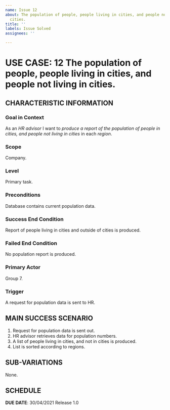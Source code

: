 ```yaml
---
name: Issue 12
about: The population of people, people living in cities, and people not living in
  cities.
title: ''
labels: Issue Solved
assignees: ''

---
```


# USE CASE: 12 The population of people, people living in cities, and people not living in cities.

## CHARACTERISTIC INFORMATION

### Goal in Context

As an *HR advisor* I want to *produce a report of the population of people in cities, and people not living in cities* in each *region*.

### Scope

Company.

### Level

Primary task.

### Preconditions

Database contains current population data.

### Success End Condition

Report of people living in cities and outside of cities is produced.

### Failed End Condition    

No population report is produced.

### Primary Actor

Group 7.

### Trigger

A request for population data is sent to HR.

## MAIN SUCCESS SCENARIO

1. Request for population data is sent out.
2. HR advisor retrieves data for population numbers.
3. A list of people living in cities, and not in cities is produced.
4. List is sorted according to regions.


## SUB-VARIATIONS

None.

## SCHEDULE

**DUE DATE**: 30/04/2021
 Release 1.0
